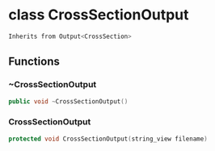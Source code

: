 # class CrossSectionOutput

```cpp
Inherits from Output<CrossSection>
```

## Functions

### ~CrossSectionOutput

```cpp
public void ~CrossSectionOutput()
```

### CrossSectionOutput

```cpp
protected void CrossSectionOutput(string_view filename)
```
